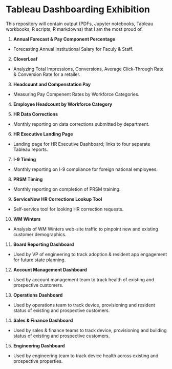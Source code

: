 # Tableau Dashboarding Exhibition

This repository will contain output (PDFs, Jupyter notebooks, Tableau workbooks, R scripts, R markdowns) that I am the most proud of.

1.  <b>Annual Forecast & Pay Component Percentage</b>
* Forecasting Annual Institutional Salary for Faculy & Staff.

2.  <b>CloverLeaf</b>
* Analyzing Total Impressions, Conversions, Average Click-Through Rate & Conversion Rate for a retailer.

3.  <b>Headcount and Compenstation Pay</b>
* Measuring Pay Compenent Rates by Workforce Categories.

4.  <b>Employee Headcount by Workforce Category</b>

5.  <b>HR Data Corrections</b>
* Monthly reporting on data corrections submitted by department.

6.  <b>HR Executive Landing Page</b>
* Landing page for HR Executive Dashboard; links to four separate Tableau reports.

7.  <b>I-9 Timing</b>
* Monthly reporting on I-9 compliance for foreign national employees.

8.  <b>PRSM Timing</b>
* Monthly reporting on completion of PRSM training.

9.  <b>ServiceNow HR Corrections Lookup Tool</b>
* Self-service tool for looking HR correction requests.

10.  <b>WM Winters</b>
* Analysis of WM Winters web-site traffic to pinpoint new and existing customer demographics.

11.  <b>Board Reporting Dashboard</b>
* Used by VP of engineering to track adoption & resident app engagement for future state planning.

12.  <b>Account Management Dashboard</b>
* Used by account management team to track health of existing and prospective customers.

13.  <b>Operations Dashboard</b>
* Used by operations team to track device, provisioning and resident status of existing and prospective customers.

14.  <b>Sales & Finance Dashboard</b>
* Used by sales & finance teams to track device, provisioning and building status of existing and prospective customers.

15.  <b>Engineering Dashboard</b>
* Used by engineering team to track device health across existing and prospective properties.